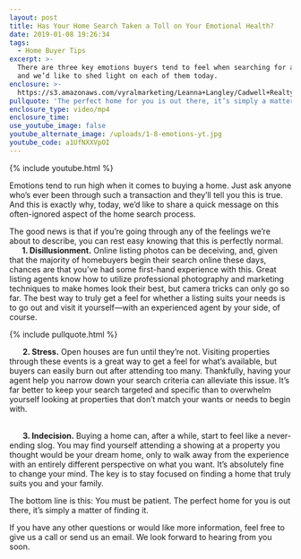```yaml
---
layout: post
title: Has Your Home Search Taken a Toll on Your Emotional Health?
date: 2019-01-08 19:26:34
tags:
  - Home Buyer Tips
excerpt: >-
  There are three key emotions buyers tend to feel when searching for a home,
  and we’d like to shed light on each of them today.
enclosure: >-
  https://s3.amazonaws.com/vyralmarketing/Leanna+Langley/Cadwell+Realty+Group+_+Has+Your+Home+Search+Taken+a+Toll+on+Your+Emotional+Health_.mp4
pullquote: 'The perfect home for you is out there, it’s simply a matter of finding it.'
enclosure_type: video/mp4
enclosure_time:
use_youtube_image: false
youtube_alternate_image: /uploads/1-8-emotions-yt.jpg
youtube_code: a1UfNXXVpOI
---
```


{% include youtube.html %}

Emotions tend to run high when it comes to buying a home. Just ask anyone who’s ever been through such a transaction and they’ll tell you this is true. And this is exactly why, today, we’d like to share a quick message on this often-ignored aspect of the home search process.

The good news is that if you’re going through any of the feelings we’re about to describe, you can rest easy knowing that this is perfectly normal.<br>&nbsp; &nbsp; **&nbsp; 1. Disillusionment.** Online listing photos can be deceiving, and, given that the majority of homebuyers begin their search online these days, chances are that you’ve had some first-hand experience with this. Great listing agents know how to utilize professional photography and marketing techniques to make homes look their best, but camera tricks can only go so far. The best way to truly get a feel for whether a listing suits your needs is to go out and visit it yourself—with an experienced agent by your side, of course.

{% include pullquote.html %}

&nbsp; &nbsp; &nbsp; **2. Stress.** Open houses are fun until they’re not. Visiting properties through these events is a great way to get a feel for what’s available, but buyers can easily burn out after attending too many. Thankfully, having your agent help you narrow down your search criteria can alleviate this issue. It’s far better to keep your search targeted and specific than to overwhelm yourself looking at properties that don’t match your wants or needs to begin with.<br>&nbsp;

&nbsp; &nbsp; &nbsp; **3. Indecision.** Buying a home can, after a while, start to feel like a never-ending slog. You may find yourself attending a showing at a property you thought would be your dream home, only to walk away from the experience with an entirely different perspective on what you want. It’s absolutely fine to change your mind. The key is to stay focused on finding a home that truly suits you and your family.

The bottom line is this: You must be patient. The perfect home for you is out there, it’s simply a matter of finding it.

If you have any other questions or would like more information, feel free to give us a call or send us an email. We look forward to hearing from you soon.